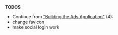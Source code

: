 **TODOS**
- Continue from ["Building the Ads Application"](https://www.dj4e.com/assn/dj4e_ads1.md) (4): 
- change favicon
- make social login work